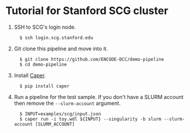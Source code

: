 Tutorial for Stanford SCG cluster
==========================================

1. SSH to SCG's login node.
    ```
      $ ssh login.scg.stanford.edu
    ```

2. Git clone this pipeline and move into it.
    ```
      $ git clone https://github.com/ENCODE-DCC/demo-pipeline
      $ cd demo-pipeline
    ```

3. Install [Caper](https://github.com/ENCODE-DCC/caper/).
    ```
      $ pip install caper
    ```

4. Run a pipeline for the test sample. If you don't have a SLURM account then remove the `--slurm-account` argument.
    ```
      $ INPUT=examples/scg/input.json
      $ caper run -i toy.wdl ${INPUT} --singularity -b slurm --slurm-account [SLURM_ACCOUNT]
    ```
